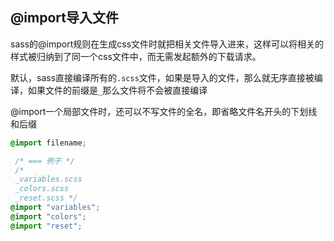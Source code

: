 
## @import导入文件
sass的@import规则在生成css文件时就把相关文件导入进来，这样可以将相关的样式被归纳到了同一个css文件中，而无需发起额外的下载请求。

默认，sass直接编译所有的`.scss`文件，如果是导入的文件，那么就无序直接被编译，如果文件的前缀是`_`那么文件将不会被直接编译

@import一个局部文件时，还可以不写文件的全名，即省略文件名开头的下划线和后缀
```css
@import filename;

 /* === 例子 */
 /*
 _variables.scss
 _colors.scss
 _reset.scss */
@import "variables";
@import "colors";
@import "reset";
```